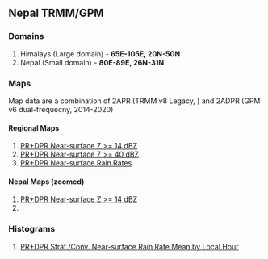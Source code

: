 ## Nepal TRMM/GPM

### Domains
1. Himalays (Large domain) - **65E-105E, 20N-50N**
2. Nepal (Small domain) - **80E-89E, 26N-31N**

### Maps
Map data are a combination of 2APR (TRMM v8 Legacy, ) and 2ADPR (GPM v6 dual-frequecny, 2014-2020)

#### Regional Maps
1. [PR+DPR Near-surface Z >= 14 dBZ](https://abfunk.github.io/Nepal/images/maps/trmm_gpm_orbital_counts_map_ge_14_dbz_nepal.html)
2. [PR+DPR Near-surface Z >= 40 dBZ](https://abfunk.github.io/Nepal/images/maps/trmm_gpm_orbital_counts_map_ge_40_dbz_nepal.html)
3. [PR+DPR Near-surface Rain Rates](https://abfunk.github.io/Nepal/images/maps/trmm_gpm_orbital_rain_rates_map_nepal.html) 


#### Nepal Maps (zoomed)
1. [PR+DPR Near-surface Z >= 14 dBZ](https://abfunk.github.io/Nepal/images/maps/trmm_gpm_orbital_counts_map_ge_14_dbz_nepal_zoomed.html)
2. 


### Histograms
1. [PR+DPR Strat./Conv. Near-surface Rain Rate Mean by Local Hour](https://abfunk.github.io/Nepal/images/hists/trmm_gpm_sf_conv_rain_rate_histograms_local_hour_nepal.html)

